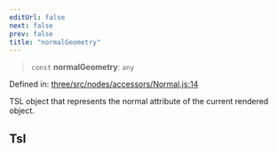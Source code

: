 ```yaml
---
editUrl: false
next: false
prev: false
title: "normalGeometry"
---
```


> `const` **normalGeometry**: `any`

Defined in: [three/src/nodes/accessors/Normal.js:14](https://github.com/DefinitelyMaybe/three-i18n/blob/fa57b79433d1c349ffb23a78727299c8d4190136/three/src/nodes/accessors/Normal.js#L14)

TSL object that represents the normal attribute of the current rendered object.

## Tsl
